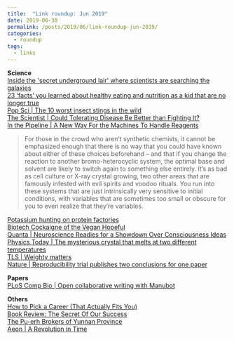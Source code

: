 ```yaml
---
title:  "Link roundup: Jun 2019"
date: 2019-06-30
permalink: /posts/2019/06/link-roundup-jun-2019/
categories: 
  - roundup
tags:
  - links
---
```

  
**Science**  
[Inside the 'secret underground lair' where scientists are searching the galaxies](https://www.abc.net.au/news/2019-06-17/inside-super-kamiokande-360-tour/11209104)  
[23 ‘facts’ you learned about healthy eating and nutrition as a kid that are no longer true](https://www.businessinsider.sg/nutrition-myths-facts-outdated-diet-advice-debunked-2019-6/)  
[Pop Sci \| The 10 worst insect stings in the wild](https://www.popsci.com/10-worst-stings-in-wild/)  
[The Scientist \| Could Tolerating Disease Be Better than Fighting It?](https://www.the-scientist.com/features/could-tolerating-disease-be-better-than-fighting-it--65864)  
[In the Pipeline \| A New Way For the Machines To Handle Reagents](https://blogs.sciencemag.org/pipeline/archives/2019/06/07/a-new-way-for-the-machines-to-handle-reagents)  
>For those in the crowd who aren’t synthetic chemists, it cannot be emphasized enough that there is no way that you could have known about either of these choices beforehand – and that if you change the reaction to another bromo-heterocyclic system, the optimal base and solvent are likely to switch again to something else entirely. It’s as bad as cell culture or X-ray crystal growing, two other areas that are famously infested with evil spirits and voodoo rituals. You run into these systems that are just intrinsically very sensitive to initial conditions, with variables that are sometimes too small or obscure for you to even realize that they’re variables.  
  
[Potassium hunting on protein factories](https://phys.org/news/2019-06-potassium-protein-factories.html)  
[Biotech Cockaigne of the Vegan Hopeful](https://hedgehogreview.com/issues/animals-and-us/articles/biotech-cockaigne-of-the-vegan-hopeful)  
[Quanta \| Neuroscience Readies for a Showdown Over Consciousness Ideas](https://www.quantamagazine.org/neuroscience-readies-for-a-showdown-over-consciousness-ideas-20190306/)  
[Physics Today \| The mysterious crystal that melts at two different temperatures](https://physicstoday.scitation.org/do/10.1063/PT.6.1.20190606a/full/)  
[TLS \| Weighty matters](https://www.the-tls.co.uk/articles/public/weighty-matters-fat-obesity/)  
[Nature \| Reproducibility trial publishes two conclusions for one paper](https://www.nature.com/articles/d41586-019-01751-0)
  
**Papers**  
[PLoS Comp Bio \| Open collaborative writing with Manubot](https://journals.plos.org/ploscompbiol/article?id=10.1371/journal.pcbi.1007128)  
  
**Others**  
[How to Pick a Career (That Actually Fits You)](https://getpocket.com/explore/item/how-to-pick-a-career-that-actually-fits-you)  
[Book Review: The Secret Of Our Success](https://slatestarcodex.com/2019/06/04/book-review-the-secret-of-our-success/)  
[The Pu-erh Brokers of Yunnan Province](https://getpocket.com/explore/item/the-pu-erh-brokers-of-yunnan-province)  
[Aeon \| A Revolution in Time](https://aeon.co/essays/when-time-became-regular-and-universal-it-changed-history)  

